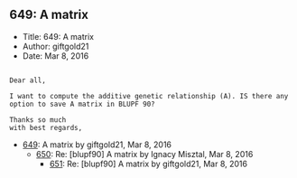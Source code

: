 ## 649: A matrix

- Title: 649: A matrix
- Author: giftgold21
- Date: Mar 8, 2016

```

Dear all,

I want to compute the additive genetic relationship (A). IS there any option to save A matrix in BLUPF 90?

Thanks so much
with best regards,
```

- [649](0649.md): A matrix by giftgold21, Mar 8, 2016
    - [650](0650.md): Re: [blupf90] A matrix by Ignacy Misztal, Mar 8, 2016
        - [651](0651.md): Re: [blupf90] A matrix by giftgold21, Mar 8, 2016
